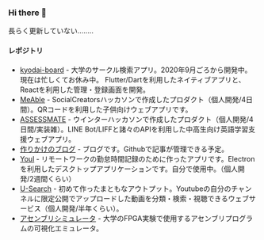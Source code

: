 ### Hi there 👋
長らく更新していない........
#### レポジトリ
- [kyodai-board](https://github.com/yuta-ike/kyodai-board) - 大学のサークル検索アプリ。2020年9月ごろから開発中。現在は忙しくてお休み中。 Flutter/Dartを利用したネイティブアプリと、Reactを利用した管理・登録画面を開発。
- [MeAble](https://github.com/yuta-ike/education-web-app) - SocialCreatorsハッカソンで作成したプロダクト（個人開発/4日間）。QRコードを利用した子供向けウェブアプリです。
- [ASSESSMATE](https://github.com/yuta-ike/assessmate) - ウインターハッカソンで作成したプロダクト（個人開発/4日間/実装雑）。LINE Bot/LIFFと諸々のAPIを利用した中高生向け英語学習支援ウェブアプリ。
- [作りかけのブログ](https://github.com/yuta-ike/greener_blog) - ブログです。Githubで記事が管理できる予定。
- [Youl](https://github.com/yuta-ike/WorkTimer) - リモートワークの勤怠時間記録のために作ったアプリです。Electronを利用したデスクトップアプリケーションです。自分で使用中。（個人開発/2週間くらい）
- [U-Search](https://github.com/yuta-ike/youtube-search) - 初めて作ったまともなアウトプット。Youtubeの自分のチャンネルに限定公開でアップロードした動画を分類・検索・視聴できるウェブサービス（個人開発/半年くらい）。
- [アセンブリシミュレータ](https://github.com/yuta-ike/assemble-emulator) - 大学のFPGA実験で使用するアセンブリプログラムの可視化エミュレータ。

<!--
**yuta-ike/yuta-ike** is a ✨ _special_ ✨ repository because its `README.md` (this file) appears on your GitHub profile.

Here are some ideas to get you started:

- 🔭 I’m currently working on ...
- 🌱 I’m currently learning ...
- 👯 I’m looking to collaborate on ...
- 🤔 I’m looking for help with ...
- 💬 Ask me about ...
- 📫 How to reach me: ...
- 😄 Pronouns: ...
- ⚡ Fun fact: ...
-->
